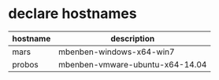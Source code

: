 # declare hostnames

| hostname      | description
| ------------- | ------------- 
| mars          | mbenben-windows-x64-win7
| probos        | mbenben-vmware-ubuntu-x64-14.04
